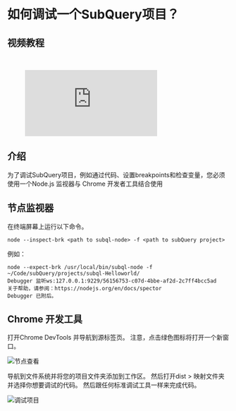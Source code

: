# 如何调试一个SubQuery项目？

## 视频教程

<br/>
<figure class="video_container">
  <iframe src="https://www.youtube.com/embed/6NlaO-YN2q4" frameborder="0" allowfullscreen="true"></iframe>
</figure>

## 介绍

为了调试SubQuery项目，例如通过代码、设置breakpoints和检查变量，您必须使用一个Node.js 监视器与 Chrome 开发者工具结合使用

## 节点监视器

在终端屏幕上运行以下命令。

```shell
node --inspect-brk <path to subql-node> -f <path to subQuery project>
```

例如：
```shell
node --expect-brk /usr/local/bin/subql-node -f ~/Code/subQuery/projects/subql-Helloworld/
Debugger 监听ws:127.0.0.1:9229/56156753-c07d-4bbe-af2d-2c7ff4bcc5ad
关于帮助，请参阅：https://nodejs.org/en/docs/spector
Debugger 已附后。
```

## Chrome 开发工具

打开Chrome DevTools 并导航到源标签页。 注意，点击绿色图标将打开一个新窗口。

![节点查看](/assets/img/node_inspect.png)

导航到文件系统并将您的项目文件夹添加到工作区。 然后打开dist > 映射文件夹并选择你想要调试的代码。 然后跟任何标准调试工具一样来完成代码。

![调试项目](/assets/img/debugging_projects.png)
